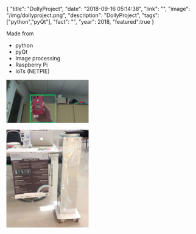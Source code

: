 {
  "title": "DollyProject",
  "date": "2018-09-16 05:14:38",
  "link": "",
  "image": "/img/dollyproject.png",
  "description": "DollyProject",
  "tags": ["python","pyQt"],
  "fact": "",
  "year": 2018,
  "featured":true
}

Made from
*   python
*   pyQt
*   Image processing
*   Raspberry Pi
*   IoTs (NETPIE)

![](/img/Screen-Shot-2018-09-16-at-5.09.28-AM.png)

![](/img/Screen-Shot-2018-09-16-at-5.09.23-AM.png)